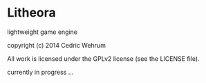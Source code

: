 Litheora
========

lightweight game engine

copyright (c) 2014 Cedric Wehrum

All work is licensed under the GPLv2 license (see the LICENSE file).

currently in progress ...

